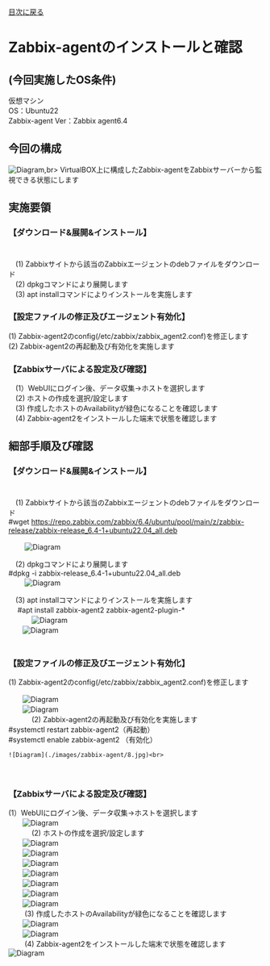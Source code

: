 [目次に戻る](./README.md) <br>

# Zabbix-agentのインストールと確認

## (今回実施したOS条件)<br>

仮想マシン<br>
OS：Ubuntu22<br>
Zabbix-agent Ver：Zabbix agent6.4<br>

## 今回の構成
![Diagram](./images/zabbix-agent/1.jpg),br>
VirtualBOX上に構成したZabbix-agentをZabbixサーバーから監視できる状態にします<br>

## 実施要領
### 【ダウンロード&展開&インストール】<br>　　
　(1) Zabbixサイトから該当のZabbixエージェントのdebファイルをダウンロード<br>
　(2) dpkgコマンドにより展開します<br>
　(3) apt installコマンドによりインストールを実施します<br>

### 【設定ファイルの修正及びエージェント有効化】<br>
  (1) Zabbix-agent2のconfig(/etc/zabbix/zabbix_agent2.conf)を修正します<br>
  (2) Zabbix-agent2の再起動及び有効化を実施します<br>

### 【Zabbixサーバによる設定及び確認】
　(1）WebUIにログイン後、データ収集→ホストを選択します<br>
　(2) ホストの作成を選択/設定します<br>
　(3) 作成したホストのAvailabilityが緑色になることを確認します<br>
　(4) Zabbix-agent2をインストールした端末で状態を確認します<br>


## 細部手順及び確認
### 【ダウンロード&展開&インストール】<br>　　
　(1) Zabbixサイトから該当のZabbixエージェントのdebファイルをダウンロード<br>
#wget https://repo.zabbix.com/zabbix/6.4/ubuntu/pool/main/z/zabbix-release/zabbix-release_6.4-1+ubuntu22.04_all.deb<br>

　　 ![Diagram](./images/zabbix-agent/2.jpg)<br>

　(2) dpkgコマンドにより展開します<br>
#dpkg -i zabbix-release_6.4-1+ubuntu22.04_all.deb<br>
　　 ![Diagram](./images/zabbix-agent/3.jpg)<br>

　(3) apt installコマンドによりインストールを実施します<br>　
#apt install zabbix-agent2 zabbix-agent2-plugin-*<br>　
　　![Diagram](./images/zabbix-agent/4.jpg)<br>
　　![Diagram](./images/zabbix-agent/5.jpg)<br>
　　　
### 【設定ファイルの修正及びエージェント有効化】<br>
(1) Zabbix-agent2のconfig(/etc/zabbix/zabbix_agent2.conf)を修正します<br>

　　![Diagram](./images/zabbix-agent/6.jpg)<br>
　　![Diagram](./images/zabbix-agent/7.jpg)<br>
　　　
(2) Zabbix-agent2の再起動及び有効化を実施します<br>
    #systemctl restart zabbix-agent2（再起動）<br>
    #systemctl enable zabbix-agent2 （有効化）<br>
    
    ![Diagram](./images/zabbix-agent/8.jpg)<br>
　　　
### 【Zabbixサーバによる設定及び確認】
(1）WebUIにログイン後、データ収集→ホストを選択します<br>
　　![Diagram](./images/zabbix-agent/9.jpg)<br>
　　　
(2) ホストの作成を選択/設定します<br>
　　![Diagram](./images/zabbix-agent/10.jpg)<br>
　　![Diagram](./images/zabbix-agent/11.jpg)<br>
　　![Diagram](./images/zabbix-agent/12.jpg)<br>
　　![Diagram](./images/zabbix-agent/13.jpg)<br>
　　![Diagram](./images/zabbix-agent/14.jpg)<br>
　　![Diagram](./images/zabbix-agent/15.jpg)<br>
　　![Diagram](./images/zabbix-agent/16.jpg)<br>
　　
(3) 作成したホストのAvailabilityが緑色になることを確認します<br>
　　![Diagram](./images/zabbix-agent/17.jpg)<br>
　　![Diagram](./images/zabbix-agent/18.jpg)<br>
　　
(4) Zabbix-agent2をインストールした端末で状態を確認します<br>
    ![Diagram](./images/zabbix-agent/19.jpg)<br>
   
　　
　　　
　
　　　

　　　








